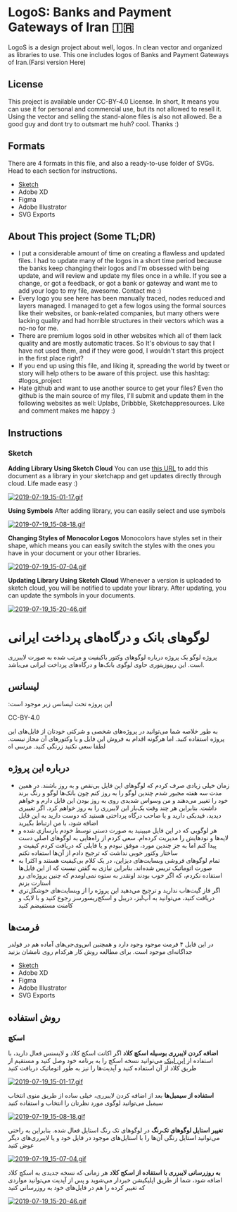 # LogoS: Banks and Payment Gateways of Iran 🇮🇷
LogoS is a design project about well, logos. In clean vector and organized as libraries to use. This one includes logos of Banks and Payment Gateways of Iran.(Farsi version Here)

## License
This project is available under CC-BY-4.0 License. In short, It means you can use it for personal and commercial use, but its not allowed to resell it. Using the vector and selling the stand-alone files is also not allowed. Be a good guy and dont try to outsmart me huh? cool. Thanks :)

## Formats
There are 4 formats in this file, and also a ready-to-use folder of SVGs. Head to each section for instructions.

- [Sketch](https://github.com/zegond/logos-iran-banks/blob/master/README.md#sketch)
- Adobe XD
- Figma
- Adobe Illustrator
- SVG Exports

## About This project (Some TL;DR)
- I put a considerable amount of time on creating a flawless and updated files. I had to update many of the logos in a short time period because the banks keep changing their logos and I'm obsessed with being update, and will review and update my files once in a while. If you see a change, or got a feedback, or got a bank or gateway and want me to add your logo to my file, awesome. Contact me :)
- Every logo you see here has been manually traced, nodes reduced and layers managed. I managed to get a few logos using the formal sources like their websites, or bank-related companies, but many others were lacking quality and had horrible structures in their vectors which was a no-no for me.
- There are premium logos sold in other websites which all of them lack quality and are mostly automatic traces. So It's obvious to say that I have not used them, and if they were good, I wouldn't start this project in the first place right?
- If you end up using this file, and liking it, spreading the world by tweet or story will help others to be aware of this project. use this hashtag: #logos_project
- Hate github and want to use another source to get your files? Even tho github is the main source of my files, I'll submit and update them in the following websites as well: Uplabs, Dribbble, Sketchappresources. Like and comment makes me happy :)

## Instructions
### Sketch
**Adding Library Using Sketch Cloud**
You can use [this URL](https://sketch.cloud/s/jPwL7) to add this document as a library in your sketchapp and get updates directly through cloud. Life made easy :)

[![2019-07-19_15-01-17.gif](https://s3.gifyu.com/images/2019-07-19_15-01-17.gif)](https://gifyu.com/image/EFVX)

**Using Symbols**
After adding library, you can easily select and use symbols

[![2019-07-19_15-08-18.gif](https://s3.gifyu.com/images/2019-07-19_15-08-18.gif)](https://gifyu.com/image/EFZO)

**Changing Styles of Monocolor Logos**
Monocolors have styles set in their shape, which means you can easily switch the styles with the ones you have in your document or your other libraries.

[![2019-07-19_15-07-04.gif](https://s3.gifyu.com/images/2019-07-19_15-07-04.gif)](https://gifyu.com/image/EFZG)

**Updating Library Using Sketch Cloud**
Whenever a version is uploaded to sketch cloud, you will be notified to update your library. After updating, you can update the symbols in your documents.

[![2019-07-19_15-20-46.gif](https://s3.gifyu.com/images/2019-07-19_15-20-46.gif)](https://gifyu.com/image/EFaT)

# لوگوهای بانک و درگاه‌های پرداخت ایرانی
پروژه لوگو یک پروژه درباره لوگوهای وکتور باکیفیت و مرتب شده به صورت لایبرری است. این ریپوزیتوری حاوی لوگوی بانک‌ها و درگاه‌های پرداخت ایرانی می‌باشد.

## لیسانس
:این پروژه تحت لیسانس زیر موجود است

CC-BY-4.0

به طور خلاصه شما می‌توانید در پروژه‌های شخصی و شرکتی خودتان از فایل‌های این پروژه استفاده کنید. اما هرگونه اقدام به فروش این  فایل و یا وکتورهای آن مجاز نیست. لطفا سعی نکنید زرنگی کنید. مرسی اه


## درباره این پروژه
- زمان خیلی زیادی صرف کردم که لوگوهای این فایل بی‌نقص و به روز باشند. در همین مدت سه هفته مجبور شدم چندین لوگو را به روز کنم چون بانک‌ها لوگو و رنگ برند خود را تغییر می‌دهند و من وسواس شدیدی روی به روز بودن این فایل دارم و خواهم داشت. بنابراین هر چند وقت یک‌بار این لایبرری را به روز خواهم کرد. اگر تغییری دیدید، فیدبکی دارید و یا صاحب درگاه پرداختی هستید که دوست دارید به این فایل اضافه شود، با من ارتباط بگیرید
- هر لوگویی که در این فایل میبینید به صورت دستی توسط خودم بازسازی شده و لایه‌ها و نودهایش را مدیریت کرده‌ام. سعی کردم از راه‌هایی به لوگوهای اصلی دست پیدا کنم اما به جز چندین مورد، موفق نبودم و یا فایلی که دریافت کردم کیفیت و ساختار وکتور خوبی نداشت که ترجیح دادم از آن‌ها استفاده نکنم
- تمام لوگوهای فروشی وبسایت‌های دیزاین، در یک کلام بی‌کیفیت هستند و اکثرا به صورت اتوماتیک تریس شده‌اند. بنابراین نیازی به گفتن نیست که از این فایل‌ها استفاده نکردم، که اگر خوب بودند اونقدر به ستوه نمی‌اومدم که چنین پروژه‌ای رو استارت بزنم
- اگر فاز گیت‌هاب ندارید و ترجیح می‌دهید این پروژه را از وبسایت‌های خوشگل‌تری دریافت کنید، می‌توانید به آپ‌لبز، دریبل و اسکچ‌ریسورسز رجوع کنید و با لایک و کامنت مستفیضم کنید

## فرمت‌ها
در این فایل ۴ فرمت موجود وجود دارد و همچنین اس‌وی‌جی‌های آماده هم در فولدر جداگانه‌ای موجود است. برای مطالعه روش کار هرکدام روی نامشان بزنید

- [Sketch](https://github.com/zegond/logos-iran-banks#%D8%A7%D8%B3%DA%A9%DA%86)
- Adobe XD
- Figma
- Adobe Illustrator
- SVG Exports

## روش استفاده
### اسکچ
**اضافه کردن لایبرری بوسیله اسکچ کلاد**
اگر اکانت اسکچ کلاد و لایسنس فعال دارید، با استفاده از [این لینک](https://sketch.cloud/s/jPwL7) می‌توانید نسخه اسکچ را به برنامه خود وصل کنید و مستقیم از طریق کلاد از آن استفاده کنید و آپدیت‌ها را نیز به طور اتوماتیک دریافت کنید

[![2019-07-19_15-01-17.gif](https://s3.gifyu.com/images/2019-07-19_15-01-17.gif)](https://gifyu.com/image/EFVX)

**استفاده از سیمبل‌ها**
بعد از اضافه کردن لایبرری، خیلی ساده از طریق منوی انتخاب سیمبل می‌توانید لوگوی مورد نظرتان را انتخاب و استفاده کنید

[![2019-07-19_15-08-18.gif](https://s3.gifyu.com/images/2019-07-19_15-08-18.gif)](https://gifyu.com/image/EFZO)

**تغییر استایل لوگوهای تک‌رنگ**
در لوگوهای تک رنگ استایل فعال شده. بنابراین به راحتی می‌توانید استایل رنگی آن‌ها را با استایل‌های موجود در فایل خود و یا لایبرری‌های دیگر عوض کنید

[![2019-07-19_15-07-04.gif](https://s3.gifyu.com/images/2019-07-19_15-07-04.gif)](https://gifyu.com/image/EFZG)

**به روزرسانی لایبرری با استفاده از اسکج کلاد**
هر زمانی که نسخه جدیدی به اسکچ کلاد اضافه شود، شما از طریق اپلیکیشن خبردار می‌شوید و پس از آپدیت می‌توانید مواردی که تغییر کرده را هم در فایل‌های خود به روزرسانی کنید 

[![2019-07-19_15-20-46.gif](https://s3.gifyu.com/images/2019-07-19_15-20-46.gif)](https://gifyu.com/image/EFaT)
